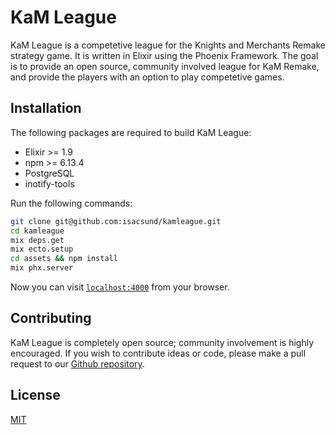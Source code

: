 # KaM League

KaM League is a competetive league for the Knights and Merchants Remake strategy game. It is written in Elixir using the Phoenix Framework. The goal is to provide an open source, community involved league for KaM Remake, and provide the players with an option to play competetive games.

## Installation

The following packages are required to build KaM League:

* Elixir >= 1.9
* npm >= 6.13.4
* PostgreSQL
* inotify-tools

Run the following commands:

```bash
git clone git@github.com:isacsund/kamleague.git
cd kamleague
mix deps.get
mix ecto.setup
cd assets && npm install
mix phx.server
```

Now you can visit [`localhost:4000`](http://localhost:4000) from your browser.

## Contributing

KaM League is completely open source; community involvement is highly encouraged. If you wish to contribute ideas or code, please make a pull request to our [Github repository](https://github.com/isacsund/kamleague/pulls).

## License

[MIT](LICENSE)
